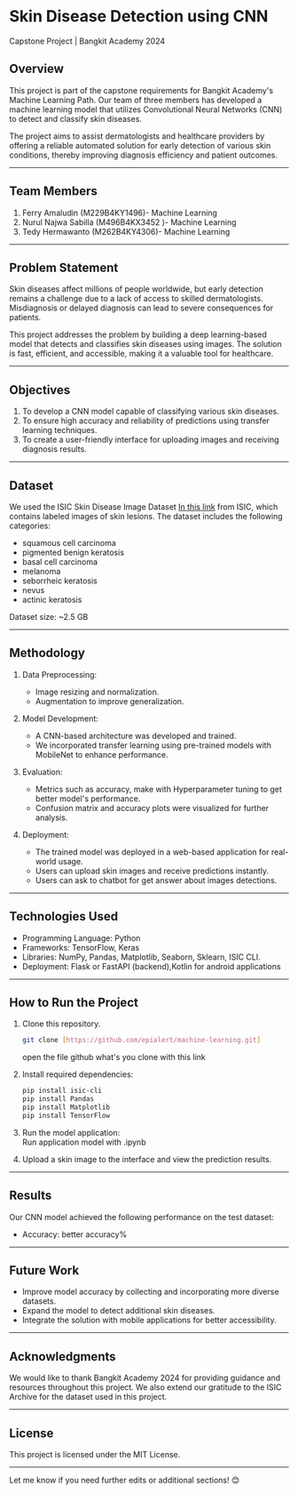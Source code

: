 # Skin Disease Detection using CNN
Capstone Project | Bangkit Academy 2024  

## Overview
This project is part of the capstone requirements for Bangkit Academy's Machine Learning Path. Our team of three members has developed a machine learning model that utilizes Convolutional Neural Networks (CNN) to detect and classify skin diseases.  

The project aims to assist dermatologists and healthcare providers by offering a reliable automated solution for early detection of various skin conditions, thereby improving diagnosis efficiency and patient outcomes.  

---

## Team Members
1. Ferry Amaludin (M229B4KY1496)- Machine Learning
2. Nurul Najwa Sabilla (M496B4KX3452 )-  Machine Learning
3. Tedy Hermawanto (M262B4KY4306)- Machine Learning 

---

## Problem Statement
Skin diseases affect millions of people worldwide, but early detection remains a challenge due to a lack of access to skilled dermatologists. Misdiagnosis or delayed diagnosis can lead to severe consequences for patients.  

This project addresses the problem by building a deep learning-based model that detects and classifies skin diseases using images. The solution is fast, efficient, and accessible, making it a valuable tool for healthcare.  

---

## Objectives
1. To develop a CNN model capable of classifying various skin diseases.  
2. To ensure high accuracy and reliability of predictions using transfer learning techniques.  
3. To create a user-friendly interface for uploading images and receiving diagnosis results.  

---

## Dataset
We used the ISIC Skin Disease Image Dataset [In this link](https://api.isic-archive.com/collections/65/) from ISIC, which contains labeled images of skin lesions. The dataset includes the following categories:  
- squamous cell carcinoma
- pigmented benign keratosis
- basal cell carcinoma
- melanoma
- seborrheic keratosis
- nevus
- actinic keratosis

Dataset size: ~2.5 GB  

---

## Methodology
1. Data Preprocessing:  
   - Image resizing and normalization.  
   - Augmentation to improve generalization.  

2. Model Development:  
   - A CNN-based architecture was developed and trained.  
   - We incorporated transfer learning using pre-trained models with MobileNet to enhance performance.  

3. Evaluation:  
   - Metrics such as accuracy, make with Hyperparameter tuning to get better model's performance.  
   - Confusion matrix and accuracy plots were visualized for further analysis.  

4. Deployment:  
   - The trained model was deployed in a web-based application for real-world usage.  
   - Users can upload skin images and receive predictions instantly.
   - Users can ask to chatbot for get answer about images detections.

---

## Technologies Used
- Programming Language: Python  
- Frameworks: TensorFlow, Keras  
- Libraries: NumPy, Pandas, Matplotlib, Seaborn, Sklearn, ISIC CLI.
- Deployment: Flask or FastAPI (backend),Kotlin for android applications

---

## How to Run the Project
1. Clone this repository.  
   ```bash
   git clone [https://github.com/epialert/machine-learning.git]
   ```  
   open the file github what's you clone with this link
2. Install required dependencies:  
   ```bash
   pip install isic-cli
   pip install Pandas
   pip install Matplotlib
   pip install TensorFlow
   ```  
3. Run the model application:  
   Run application model with .ipynb

4. Upload a skin image to the interface and view the prediction results.  

---

## Results
Our CNN model achieved the following performance on the test dataset:  
- Accuracy: better accuracy%

---

## Future Work
- Improve model accuracy by collecting and incorporating more diverse datasets.  
- Expand the model to detect additional skin diseases.  
- Integrate the solution with mobile applications for better accessibility.  

---

## Acknowledgments
We would like to thank Bangkit Academy 2024 for providing guidance and resources throughout this project. We also extend our gratitude to the ISIC Archive for the dataset used in this project.  

---

## License
This project is licensed under the MIT License.  

---

Let me know if you need further edits or additional sections! 😊
